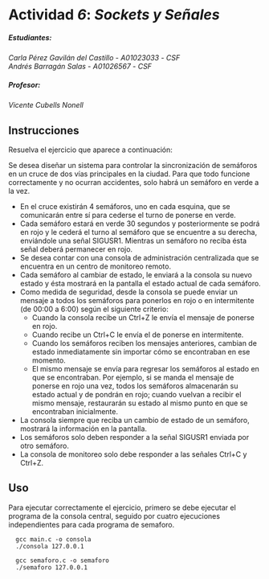 # Actividad *6*: *Sockets y Señales*  

##### Estudiantes:  
*Carla Pérez Gavilán del Castillo* - *A01023033* - *CSF*  
*Andrés Barragán Salas* - *A01026567* - *CSF*  


##### Profesor:  
*Vicente Cubells Nonell*

## Instrucciones
Resuelva el ejercicio que aparece a continuación:

Se desea diseñar un sistema para controlar la sincronización de semáforos en un cruce de dos vías principales en la ciudad. Para que todo funcione correctamente y no ocurran accidentes, solo habrá un semáforo en verde a la vez.

* En el cruce existirán 4 semáforos, uno en cada esquina, que se comunicarán entre sí para cederse el turno de ponerse en verde.
* Cada semáforo estará en verde 30 segundos y posteriormente se podrá en rojo y le cederá el turno al semáforo que se encuentre a su derecha, enviándole una señal SIGUSR1. Mientras un semáforo no reciba ésta señal deberá permanecer en rojo.
* Se desea contar con una consola de administración centralizada que se encuentra en un centro de monitoreo remoto.
* Cada semáforo al cambiar de estado, le enviará a la consola su nuevo estado y ésta mostrará en la pantalla el estado actual de cada semáforo.
* Como medida de seguridad, desde la consola se puede enviar un mensaje a todos los semáforos para ponerlos en rojo o en intermitente (de 00:00 a 6:00) según el siguiente criterio:
  * Cuando la consola recibe un Ctrl+Z le envía el mensaje de ponerse en rojo.
  * Cuando recibe un Ctrl+C le envía el de ponerse en intermitente.
  * Cuando los semáforos reciben los mensajes anteriores, cambian de estado inmediatamente sin importar cómo se encontraban en ese momento.
  * El mismo mensaje se envía para regresar los semáforos al estado en que se encontraban. Por ejemplo, si se manda el mensaje de ponerse en rojo una vez, todos los semáforos almacenarán su estado actual y de pondrán en rojo; cuando vuelvan a recibir el mismo mensaje, restaurarán su estado al mismo punto en que se encontraban inicialmente.
* La consola siempre que reciba un cambio de estado de un semáforo, mostrará la información en la pantalla.
* Los semáforos solo deben responder a la señal SIGUSR1 enviada por otro semáforo.
* La consola de monitoreo solo debe responder a las señales Ctrl+C y Ctrl+Z.

## Uso
Para ejecutar correctamente el ejercicio, primero se debe ejecutar el programa de la consola central, seguido por cuatro ejecuciones independientes para cada programa de semaforo.  

      gcc main.c -o consola  
      ./consola 127.0.0.1  

      gcc semaforo.c -o semaforo  
      ./semaforo 127.0.0.1  

